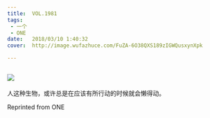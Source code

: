 ```yaml
---
title:	VOL.1981
tags:
 - 一个
 - ONE
date:	2018/03/10 1:40:32
cover:	http://image.wufazhuce.com/FuZA-6O38QXS189zIGWQusxynXpk

---
```

![](http://image.wufazhuce.com/FuZA-6O38QXS189zIGWQusxynXpk)
---

人这种生物，或许总是在应该有所行动的时候就会懒得动。
 
Reprinted from ONE
